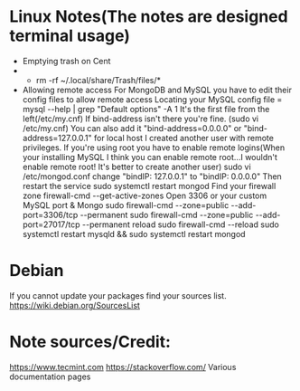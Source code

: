 # Linux Notes(The notes are designed terminal usage)
* Emptying trash on Cent
 * * rm -rf ~/.local/share/Trash/files/*
 * Allowing remote access
    For MongoDB and MySQL you have to edit their config files to allow remote access
    Locating your MySQL config file = mysql --help | grep "Default options" -A 1
    It's the first file from the left(/etc/my.cnf)
    If bind-address isn't there you're fine. (sudo vi /etc/my.cnf)
    You can also add it "bind-address=0.0.0.0" or "bind-address=127.0.0.1" for local host
    I created another user with remote privileges. If you're using root you have to enable remote logins(When your installing MySQL I think you can enable remote                 root...I wouldn't enable remote root! It's better to create another user)
    sudo vi /etc/mongod.conf
    change "bindIP: 127.0.0.1" to "bindIP: 0.0.0.0"
    Then restart the service
    sudo systemctl restart mongod
    Find your firewall zone
    firewall-cmd --get-active-zones
    Open 3306 or your custom MySQL port & Mongo
    sudo firewall-cmd --zone=public --add-port=3306/tcp --permanent
    sudo firewall-cmd --zone=public --add-port=27017/tcp --permanent
    reload sudo firewall-cmd --reload
    sudo systemctl restart mysqld && sudo systemctl restart mongod

# Debian
If you cannot update your packages find your sources list.
https://wiki.debian.org/SourcesList

# Note sources/Credit:
https://www.tecmint.com
https://stackoverflow.com/
Various documentation pages

